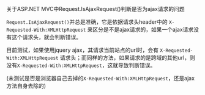 关于ASP.NET MVC中Request.IsAjaxRequest()判断是否为ajax请求的问题


`Request.IsAjaxRequest()`并总是准确，它是依据请求头header中的 `X-Requested-With:XMLHttpRequest` 来区分是不是ajax请求的，如果一个ajax请求没有这个请求头，就会判断错误。

目前测试，如果使用jquery ajax，其请求当前站点的url时，会有 `X-Requested-With:XMLHttpRequest` 请求头；而同样的方法，如果请求的是跨域的其他url，则没有`X-Requested-With:XMLHttpRequest`，这就导致判断错误。

(未测试是否是浏览器自己去掉的`X-Requested-With:XMLHttpRequest`，还是ajax方法自身去除的)